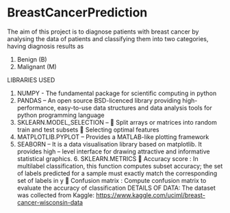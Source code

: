 # BreastCancerPrediction
The aim of this project is to diagnose patients with breast cancer by analysing the data of patients and
classifying them into two categories, having diagnosis results as
1. Benign (B)
2. Malignant (M)


LIBRARIES USED
1. NUMPY - The fundamental package for scientific computing in python
2. PANDAS – An open source BSD-licenced library providing high-performance, easy-to-use
data structures and data analysis tools for python programming language
3. SKLEARN.MODEL_SELECTION –
 Split arrays or matrices into random train and test subsets  Selecting optimal features
4. MATPLOTLIB.PYPLOT – Provides a MATLAB-like plotting framework
5. SEABORN – It is a data visualisation library based on matplotlib. It provides high – level
interface for drawing attractive and informative statistical graphics. 6. SKLEARN.METRICS
 Accuracy score : In multilabel classification, this function computes subset
accuracy; the set of labels predicted for a sample must exactly match the
corresponding set of labels in y
 Confusion matrix : Compute confusion matrix to evaluate the accuracy of
classification
DETAILS OF DATA:
The dataset was collected from Kaggle:
https://www.kaggle.com/uciml/breast-cancer-wisconsin-data
